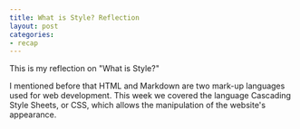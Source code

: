 ```yaml
---
title: What is Style? Reflection
layout: post
categories:
- recap
---
```

This is my reflection on "What is Style?"

I mentioned before that HTML and Markdown are two mark-up languages used for web development. This week we covered the language Cascading Style Sheets, or CSS, which allows the manipulation of the website's appearance.
